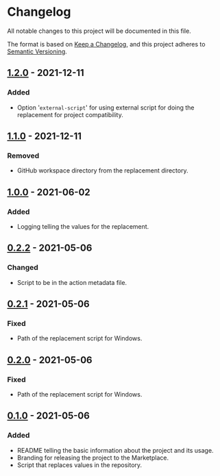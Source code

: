 # Changelog

All notable changes to this project will be documented in this file.

The format is based on [Keep a Changelog](https://keepachangelog.com), and this project adheres to [Semantic Versioning](https://semver.org).

## [1.2.0] - 2021-12-11

### Added

- Option '`external-script`' for using external script for doing the replacement for project compatibility.

## [1.1.0] - 2021-12-11

### Removed

- GitHub workspace directory from the replacement directory.

## [1.0.0] - 2021-06-02

### Added

- Logging telling the values for the replacement.

## [0.2.2] - 2021-05-06

### Changed

- Script to be in the action metadata file.

## [0.2.1] - 2021-05-06

### Fixed

- Path of the replacement script for Windows.

## [0.2.0] - 2021-05-06

### Fixed

- Path of the replacement script for Windows.

## [0.1.0] - 2021-05-06

### Added

- README telling the basic information about the project and its usage.
- Branding for releasing the project to the Marketplace.
- Script that replaces values in the repository.

[unreleased]: https://github.com/visiosto/replace-value/compare/v1.2.0...HEAD
[1.2.0]: https://github.com/visiosto/replace-value/compare/v1.1.0...v1.2.0
[1.1.0]: https://github.com/visiosto/replace-value/compare/v1.0.0...v1.1.0
[1.0.0]: https://github.com/visiosto/replace-value/compare/v0.2.2...v1.0.0
[0.2.2]: https://github.com/visiosto/replace-value/compare/v0.2.1...v0.2.2
[0.2.1]: https://github.com/visiosto/replace-value/compare/v0.2.0...v0.2.1
[0.2.0]: https://github.com/visiosto/replace-value/compare/v0.1.0...v0.2.0
[0.1.0]: https://github.com/visiosto/replace-value/releases/tag/0.1.0
